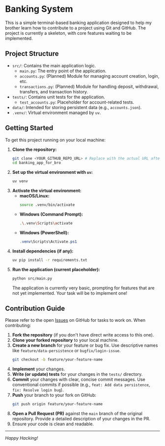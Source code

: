 # Banking System 

This is a simple terminal-based banking application designed to help my brother learn how to contribute to a project using Git and GitHub. The project is currently a skeleton, with core features waiting to be implemented.

## Project Structure

- `src/`: Contains the main application logic.
  - `main.py`: The entry point of the application.
  - `accounts.py`: (Planned) Module for managing account creation, login, etc.
  - `transactions.py`: (Planned) Module for handling deposit, withdrawal, transfers, and transaction history.
- `tests/`: Contains unit tests for the application.
  - `test_accounts.py`: Placeholder for account-related tests.
- `data/`: Intended for storing persistent data (e.g., `accounts.json`).
- `.venv/`: Virtual environment managed by `uv`.

## Getting Started

To get this project running on your local machine:

1.  **Clone the repository:**
    ```bash
    git clone <YOUR_GITHUB_REPO_URL> # Replace with the actual URL after creation
    cd banking_app_for_bro
    ```
2.  **Set up the virtual environment with `uv`:**
    ```bash
    uv venv
    ```
3.  **Activate the virtual environment:**
    *   **macOS/Linux:**
        ```bash
        source .venv/bin/activate
        ```
    *   **Windows (Command Prompt):**
        ```bash
        .\.venv\Scripts\activate
        ```
    *   **Windows (PowerShell):**
        ```powershell
        .venv\Scripts\Activate.ps1
        ```
4.  **Install dependencies (if any):**
    ```bash
    uv pip install -r requirements.txt
    ```
5.  **Run the application (current placeholder):**
    ```bash
    python src/main.py
    ```
    The application is currently very basic, prompting for features that are not yet implemented. Your task will be to implement one!

## Contribution Guide

Please refer to the open [Issues](https://github.com/testdevharshthakur/banking-system-py/issues) on GitHub for tasks to work on. When contributing:

1.  **Fork the repository** (if you don't have direct write access to this one).
2.  **Clone your forked repository** to your local machine.
3.  **Create a new branch** for your feature or bug fix. Use descriptive names like `feature/data-persistence` or `bugfix/login-issue`.
    ```bash
    git checkout -b feature/your-feature-name
    ```
4.  **Implement** your changes.
5.  **Write (or update) tests** for your changes in the `tests/` directory.
6.  **Commit** your changes with clear, concise commit messages. Use conventional commits if possible (e.g., `feat: Add data persistence`, `fix: Resolve login bug`).
7.  **Push** your branch to your fork on GitHub:
    ```bash
    git push origin feature/your-feature-name
    ```
8.  **Open a Pull Request (PR)** against the `main` branch of the original repository. Provide a detailed description of your changes in the PR.
9.  Ensure your code is clean and readable.

---
*Happy Hacking!*